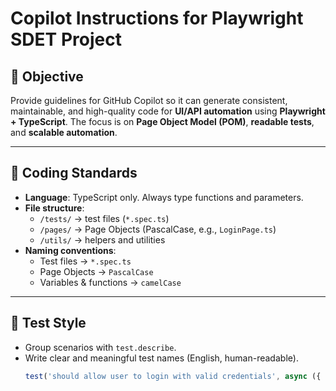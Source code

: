 # Copilot Instructions for Playwright SDET Project

## 🎯 Objective
Provide guidelines for GitHub Copilot so it can generate consistent, maintainable, and high-quality code for **UI/API automation** using **Playwright + TypeScript**.
The focus is on **Page Object Model (POM)**, **readable tests**, and **scalable automation**.

---

## 📝 Coding Standards

- **Language**: TypeScript only. Always type functions and parameters.
- **File structure**:
  - `/tests/` → test files (`*.spec.ts`)
  - `/pages/` → Page Objects (PascalCase, e.g., `LoginPage.ts`)
  - `/utils/` → helpers and utilities
- **Naming conventions**:
  - Test files → `*.spec.ts`
  - Page Objects → `PascalCase`
  - Variables & functions → `camelCase`

---

## 🧪 Test Style

- Group scenarios with `test.describe`.
- Write clear and meaningful test names (English, human-readable).
  ```ts
  test('should allow user to login with valid credentials', async ({ page }) => { ... });
